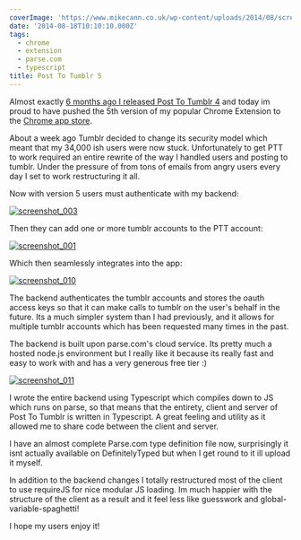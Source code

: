 ```yaml
---
coverImage: 'https://www.mikecann.co.uk/wp-content/uploads/2014/08/screenshot_009.png'
date: '2014-08-18T10:10:10.000Z'
tags:
  - chrome
  - extension
  - parse.com
  - typescript
title: Post To Tumblr 5
---
```


Almost exactly [6 months ago I released Post To Tumblr 4](https://www.mikecann.co.uk/myprojects/post-to-tumbr/post-to-tumblr-v-4/) and today im proud to have pushed the 5th version of my popular Chrome Extension to the [Chrome app store](https://chrome.google.com/webstore/detail/post-to-tumblr/dbpicbbcpanckagpdjflgojlknomoiah?hl=en).

<!-- more -->

About a week ago Tumblr decided to change its security model which meant that my 34,000 ish users were now stuck. Unfortunately to get PTT to work required an entire rewrite of the way I handled users and posting to tumblr. Under the pressure of from tons of emails from angry users every day I set to work restructuring it all.

Now with version 5 users must authenticate with my backend:

[![screenshot_003](https://www.mikecann.co.uk/wp-content/uploads/2014/08/screenshot_003.png)](https://www.mikecann.co.uk/wp-content/uploads/2014/08/screenshot_003.png)

Then they can add one or more tumblr accounts to the PTT account:

[![screenshot_001](https://www.mikecann.co.uk/wp-content/uploads/2014/08/screenshot_001.png)](https://www.mikecann.co.uk/wp-content/uploads/2014/08/screenshot_001.png)

Which then seamlessly integrates into the app:

[![screenshot_010](https://www.mikecann.co.uk/wp-content/uploads/2014/08/screenshot_010.png)](https://www.mikecann.co.uk/wp-content/uploads/2014/08/screenshot_010.png)

The backend authenticates the tumblr accounts and stores the oauth access keys so that it can make calls to tumblr on the user's behalf in the future. Its a much simpler system than I had previously, and it allows for multiple tumblr accounts which has been requested many times in the past.

The backend is built upon parse.com's cloud service. Its pretty much a hosted node.js environment but I really like it because its really fast and easy to work with and has a very generous free tier :)

[![screenshot_011](https://www.mikecann.co.uk/wp-content/uploads/2014/08/screenshot_011-1024x572.png)](https://www.mikecann.co.uk/wp-content/uploads/2014/08/screenshot_011.png)

I wrote the entire backend using Typescript which compiles down to JS which runs on parse, so that means that the entirety, client and server of Post To Tumblr is written in Typescript. A great feeling and utility as it allowed me to share code between the client and server.

I have an almost complete Parse.com type definition file now, surprisingly it isnt actually available on DefinitelyTyped but when I get round to it ill upload it myself.

In addition to the backend changes I totally restructured most of the client to use requireJS for nice modular JS loading. Im much happier with the structure of the client as a result and it feel less like guesswork and global-variable-spaghetti!

I hope my users enjoy it!
